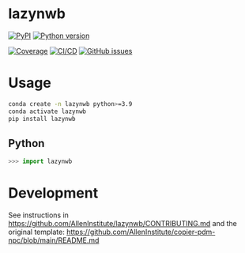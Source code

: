 # lazynwb



[![PyPI](https://img.shields.io/pypi/v/lazynwb.svg?label=PyPI&color=blue)](https://pypi.org/project/lazynwb/)
[![Python version](https://img.shields.io/pypi/pyversions/lazynwb)](https://pypi.org/project/lazynwb/)

[![Coverage](https://img.shields.io/codecov/c/github/AllenInstitute/lazynwb?logo=codecov)](https://app.codecov.io/github/AllenInstitute/lazynwb)
[![CI/CD](https://img.shields.io/github/actions/workflow/status/AllenInstitute/lazynwb/publish.yml?label=CI/CD&logo=github)](https://github.com/AllenInstitute/lazynwb/actions/workflows/publish.yml)
[![GitHub issues](https://img.shields.io/github/issues/AllenInstitute/lazynwb?logo=github)](https://github.com/AllenInstitute/lazynwb/issues)

# Usage
```bash
conda create -n lazynwb python>=3.9
conda activate lazynwb
pip install lazynwb
```

## Python
```python
>>> import lazynwb
```

# Development
See instructions in https://github.com/AllenInstitute/lazynwb/CONTRIBUTING.md and the original template: https://github.com/AllenInstitute/copier-pdm-npc/blob/main/README.md